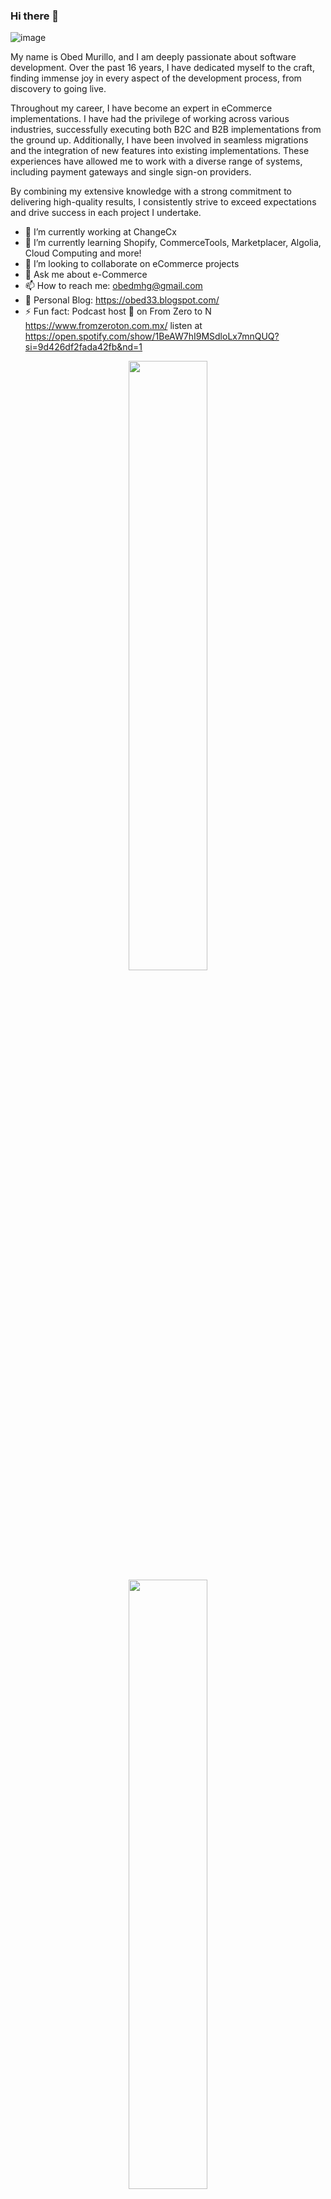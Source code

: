 

### Hi there 👋

![image](https://user-images.githubusercontent.com/773341/197629514-44d68c0a-a6c9-486e-af58-ee873eb636fb.png)

My name is Obed Murillo, and I am deeply passionate about software development. Over the past 16 years, I have dedicated myself to the craft, finding immense joy in every aspect of the development process, from discovery to going live.

Throughout my career, I have become an expert in eCommerce implementations. I have had the privilege of working across various industries, successfully executing both B2C and B2B implementations from the ground up. Additionally, I have been involved in seamless migrations and the integration of new features into existing implementations. These experiences have allowed me to work with a diverse range of systems, including payment gateways and single sign-on providers.

By combining my extensive knowledge with a strong commitment to delivering high-quality results, I consistently strive to exceed expectations and drive success in each project I undertake.

- 🔭 I’m currently working at ChangeCx
- 🌱 I’m currently learning Shopify, CommerceTools, Marketplacer, Algolia, Cloud Computing and more!
- 👯 I’m looking to collaborate on eCommerce projects
- 💬 Ask me about e-Commerce
- 📫 How to reach me: obedmhg@gmail.com
- 📝 Personal Blog:  https://obed33.blogspot.com/ 
- ⚡ Fun fact: Podcast host 🎤 on From Zero to N https://www.fromzeroton.com.mx/ listen at https://open.spotify.com/show/1BeAW7hI9MSdloLx7mnQUQ?si=9d426df2fada42fb&nd=1

<p align="center">
  <img height="50%" width="auto" src ="https://github-readme-stats.vercel.app/api?username=obedmhg&show_icons=true&count_private=true&bg_color=00000000">
  <br>
  <img height="50%" width="auto" src ="https://github-readme-stats.vercel.app/api/top-langs/?username=obedmhg&layout=compact&bg_color=00000000&langs_count=6&hide=jupyter%20notebook,tex,css,php">
  <br>
  <img src ="https://github-readme-streak-stats.herokuapp.com?user=obedmhg&background=FFFFFF00">
  
</p>

<!-- <p align="center">
  <img align="left" src ="https://github-readme-stats.vercel.app/api/pin/?username=obedmhg&repo=ytdx">
  <img align="right" src ="https://github-readme-stats.vercel.app/api/pin/?username=obedmhg&repo=pixel-weather">
</p> -->


<!--
